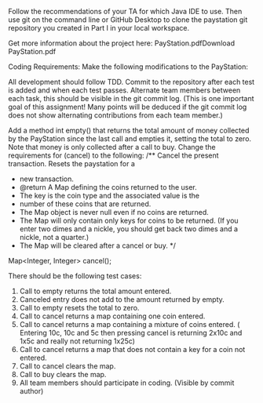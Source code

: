 Follow the recommendations of your TA for which Java IDE to use. Then use git on the command line or GitHub Desktop to clone the paystation git repository you created in Part I in your local workspace.

Get more information about the project here: PayStation.pdfDownload PayStation.pdf

Coding Requirements: Make the following modifications to the PayStation:

All development should follow TDD.  Commit to the repository after each test is added and when each test passes. Alternate team members between each task, this should be visible in the git commit log. (This is one important goal of this assignment!  Many points will be deduced if the git commit log does not show alternating contributions from each team member.)

Add a method int empty() that returns the total amount of money collected by the PayStation since the last call and empties it, setting the total to zero. Note that money is only collected after a call to buy.
Change the requirements for (cancel) to the following:
/** Cancel the present transaction. Resets the paystation for a 
* new transaction. 
* @return A Map defining the coins returned to the user. 
* The key is the coin type and the associated value is the 
* number of these coins that are returned. 
* The Map object is never null even if no coins are returned. 
* The Map will only contain only keys for coins to be returned. (If you enter two dimes and a nickle, you should get back two dimes and a nickle, not a quarter.)
* The Map will be cleared after a cancel or buy. 
*/
 
Map<Integer, Integer> cancel(); 

There should be the following test cases:
1. Call to empty returns the total amount entered.
2. Canceled entry does not add to the amount returned by empty.
3. Call to empty resets the total to zero.
4. Call to cancel returns a map containing one coin entered.
5. Call to cancel returns a map containing a mixture of coins entered. ( Entering 10c, 10c and 5c then pressing cancel is returning 2x10c and 1x5c and really not returning 1x25c)
6. Call to cancel returns a map that does not contain a key for a coin not entered.
7. Call to cancel clears the map.
8. Call to buy clears the map.
9. All team members should participate in coding. (Visible by commit author)
